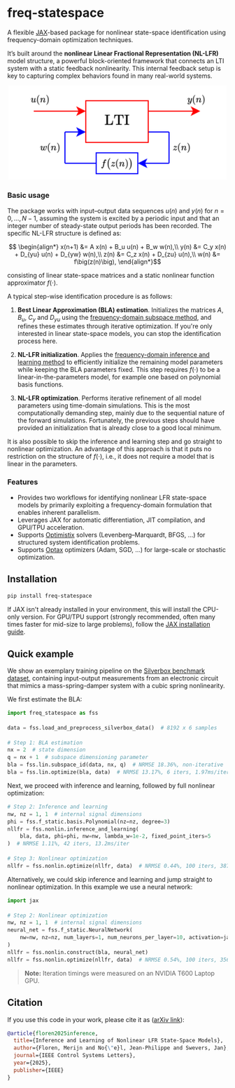 # freq-statespace
A flexible [JAX](https://docs.jax.dev/en/latest/index.html)-based package for nonlinear state-space identification using frequency-domain optimization techniques. 

It’s built around the **nonlinear Linear Fractional Representation (NL-LFR)** model structure, a powerful block-oriented framework that connects an LTI system with a static feedback nonlinearity. This internal feedback setup is key to capturing complex behaviors found in many real-world systems.
<div align="center">
  <img src="https://github.com/merijnfloren/freq-statespace/raw/main/model_structure.svg" width="500px" />
</div>

### Basic usage

The package works with input–output data sequences $u(n)$ and $y(n)$ for $n = 0, \ldots, N-1$, assuming the system is excited by a periodic input and that an integer number of steady-state output periods has been recorded. The specific NL-LFR structure is defined as:
```math
  \begin{align*}
    x(n+1) &= A x(n) + B_u u(n) + B_w w(n),\\
    y(n) &= C_y x(n) + D_{yu} u(n) + D_{yw} w(n),\\
    z(n) &= C_z x(n) + D_{zu} u(n),\\ 
    w(n) &= f\big(z(n)\big),
  \end{align*}
```
consisting of linear state-space matrices and a static nonlinear function approximator $f(\cdot)$. 

A typical step-wise identification procedure is as follows:

1. **Best Linear Approximation (BLA) estimation**.
   Initializes the matrices $A$, $B_u$, $C_y$ and $D_{yu}$ using the [frequency-domain subspace method](https://github.com/tomasmckelvey/fsid), and refines these estimates through iterative optimization. If you're only interested in linear state-space models, you can stop the identification process here.

2. **NL-LFR initialization**.
  Applies the [frequency-domain inference and learning method](https://arxiv.org/abs/2503.14409) to efficiently initialize the remaining model parameters while keeping the BLA parameters fixed. This step requires $f(\cdot)$ to be a linear-in-the-parameters model, for example one based on polynomial basis functions.

3. **NL-LFR optimization**. Performs iterative refinement of all model parameters using time-domain simulations. This is the most computationally demanding step, mainly due to the sequential nature of the forward simulations. Fortunately, the previous steps should have provided an initialization that is already close to a good local minimum.

It is also possible to skip the inference and learning step and go straight to nonlinear optimization. An advantage of this approach is that it puts no restriction on the structure of $f(\cdot)$, i.e., it does not require a model that is linear in the parameters.

### Features
- Provides two workflows for identifying nonlinear LFR state-space models by primarily exploiting a frequency-domain formulation that enables inherent parallelism.
- Leverages JAX for automatic differentiation, JIT compilation, and GPU/TPU acceleration.
- Supports [Optimistix](https://docs.kidger.site/optimistix/) solvers (Levenberg–Marquardt, BFGS, ...) for structured system identification problems.
- Supports [Optax](https://optax.readthedocs.io/en/latest/) optimizers (Adam, SGD, ...) for large-scale or stochastic optimization.

## Installation

```bash
pip install freq-statespace
```

If JAX isn't already installed in your environment, this will install the CPU-only version. For GPU/TPU support (strongly recommended, often many times faster for mid-size to large problems), follow the [JAX installation guide](https://github.com/google/jax#installation).

## Quick example

We show an exemplary training pipeline on the [Silverbox benchmark dataset](https://www.nonlinearbenchmark.org/benchmarks/silverbox), containing input-output measurements from an electronic circuit that mimics a mass-spring-damper system with a cubic spring nonlinearity.

We first estimate the BLA:

```python
import freq_statespace as fss

data = fss.load_and_preprocess_silverbox_data()  # 8192 x 6 samples

# Step 1: BLA estimation
nx = 2  # state dimension
q = nx + 1  # subspace dimensioning parameter
bla = fss.lin.subspace_id(data, nx, q)  # NRMSE 18.36%, non-iterative
bla = fss.lin.optimize(bla, data)  # NRMSE 13.17%, 6 iters, 1.97ms/iter
```
Next, we proceed with inference and learning, followed by full nonlinear optimization:

```python
# Step 2: Inference and learning
nw, nz = 1, 1  # internal signal dimensions
phi = fss.f_static.basis.Polynomial(nz=nz, degree=3)
nllfr = fss.nonlin.inference_and_learning(
    bla, data, phi=phi, nw=nw, lambda_w=1e-2, fixed_point_iters=5
)  # NRMSE 1.11%, 42 iters, 13.2ms/iter

# Step 3: Nonlinear optimization
nllfr = fss.nonlin.optimize(nllfr, data)  # NRMSE 0.44%, 100 iters, 387ms/iter
```

Alternatively, we could skip inference and learning and jump straight to nonlinear optimization. In this example we use a neural network:
```python
import jax

# Step 2: Nonlinear optimization
nw, nz = 1, 1  # internal signal dimensions
neural_net = fss.f_static.NeuralNetwork(
    nw=nw, nz=nz, num_layers=1, num_neurons_per_layer=10, activation=jax.nn.relu
)
nllfr = fss.nonlin.construct(bla, neural_net)
nllfr = fss.nonlin.optimize(nllfr, data)  # NRMSE 0.54%, 100 iters, 356ms/iter
```
> **Note:** Iteration timings were measured on an NVIDIA T600 Laptop GPU.

## Citation
If you use this code in your work, please cite it as ([arXiv link](https://arxiv.org/abs/2503.14409)):
```bibtex
@article{floren2025inference,
  title={Inference and Learning of Nonlinear LFR State-Space Models},
  author={Floren, Merijn and No{\"e}l, Jean-Philippe and Swevers, Jan},
  journal={IEEE Control Systems Letters},
  year={2025},
  publisher={IEEE}
}
```
